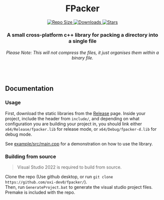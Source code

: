<h1 align="center"> FPacker </h2>
<p align="center">
    <a href="#">
        <img src="https://img.shields.io/github/repo-size/oxi-dev0/fpacker" alt="Repo Size">
    </a>
    <a href="https://github.com/oxi-dev0/fpacker/releases/tag/v1.0">
        <img src="https://img.shields.io/github/downloads/oxi-dev0/fpacker/total" alt="Downloads">
    </a>
    <a href="#">
        <img src="https://img.shields.io/github/stars/oxi-dev0/fpacker" alt="Stars">
    </a>
</p>

<h3 align="center"> A small cross-platform c++ library for packing a directory into a single file </h3>
<h6 align="center"> Please Note: This will not compress the files, it just organises them within a binary file. </h6>
<br>
<h2> Documentation </h2>
<h3> Usage </h3>

First, download the static libraries from the [Release](https://github.com/oxi-dev0/fpacker/releases/) page. Inside your project, include the header from `include/`, and depending on what configuration you are building your project in, you should link either `x64/Release/fpacker.lib` for release mode, or `x64/Debug/fpacker-d.lib` for debug mode.

See [example/src/main.cpp](https://github.com/oxi-dev0/fpacker/blob/main/example/src/main.cpp) for a demonstration on how to use the library.

<h3> Building from source </h3>

> Visual Studio 2022 is required to build from source.


Clone the repo (Use github desktop, or run `git clone https://github.com/oxi-dev0/fpacker/`).  
Then, run `GenerateProject.bat` to generate the visual studio project files. Premake is included with the repo.